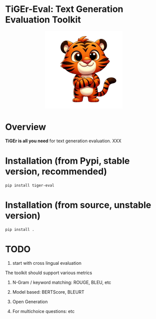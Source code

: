 # TiGEr-Eval: Text Generation Evaluation Toolkit
<p align="center">
  <img src="asset/tiger.png" width="250">
</p>

# Overview

**TiGEr is all you need** for text generation evaluation. XXX


# Installation (from Pypi, stable version, recommended)

```
pip install tiger-eval
```

# Installation (from source, unstable version)

```
pip install .
```

# TODO

1. start with cross lingual evaluation

The toolkit should support various metrics

1. N-Gram / keyword matching: ROUGE, BLEU, etc

2. Model based: BERTScore, BLEURT

3. Open Generation

4. For multichoice questions: etc
